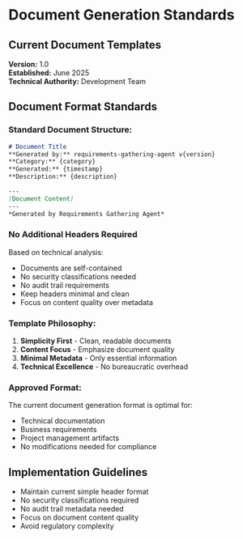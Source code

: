 # Document Generation Standards

## Current Document Templates

**Version:** 1.0  
**Established:** June 2025  
**Technical Authority:** Development Team

## Document Format Standards

### **Standard Document Structure:**
```markdown
# Document Title
**Generated by:** requirements-gathering-agent v{version}
**Category:** {category}
**Generated:** {timestamp}
**Description:** {description}

---
[Document Content]
---
*Generated by Requirements Gathering Agent*
```

### **No Additional Headers Required**
Based on technical analysis:
- Documents are self-contained
- No security classifications needed
- No audit trail requirements
- Keep headers minimal and clean
- Focus on content quality over metadata

### **Template Philosophy:**
1. **Simplicity First** - Clean, readable documents
2. **Content Focus** - Emphasize document quality
3. **Minimal Metadata** - Only essential information
4. **Technical Excellence** - No bureaucratic overhead

### **Approved Format:**
The current document generation format is optimal for:
- Technical documentation
- Business requirements
- Project management artifacts
- No modifications needed for compliance

## Implementation Guidelines

- Maintain current simple header format
- No security classifications required
- No audit trail metadata needed
- Focus on document content quality
- Avoid regulatory complexity
